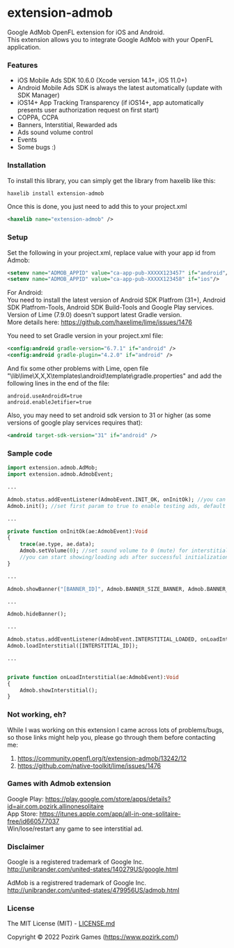 # extension-admob
Google AdMob OpenFL extension for iOS and Android.<br />
This extension allows you to integrate Google AdMob with your OpenFL application.

### Features
* iOS Mobile Ads SDK 10.6.0 (Xcode version 14.1+,  iOS 11.0+)
* Android Mobile Ads SDK is always the latest automatically (update with SDK Manager)
* iOS14+ App Tracking Transparency (if iOS14+, app automatically presents user authorization request on first start)
* COPPA, CCPA
* Banners, Interstitial, Rewarded ads
* Ads sound volume control
* Events
* Some bugs :)

### Installation
To install this library, you can simply get the library from haxelib like this:<br />
```bash
haxelib install extension-admob
```

Once this is done, you just need to add this to your project.xml
```xml
<haxelib name="extension-admob" />
```

### Setup
Set the following in your project.xml, replace value with your app id from Admob:
```xml
<setenv name="ADMOB_APPID" value="ca-app-pub-XXXXX123457" if="android"/>
<setenv name="ADMOB_APPID" value="ca-app-pub-XXXXX123458" if="ios"/>
```

For Android:<br />
You need to install the latest version of Android SDK Platfrom (31+), Android SDK Platfrom-Tools, Android SDK Build-Tools and Google Play services.<br />
Version of Lime (7.9.0) doesn't support latest Gradle version.<br />
More details here: https://github.com/haxelime/lime/issues/1476

You need to set Gradle version in your project.xml file:
```xml
<config:android gradle-version="6.7.1" if="android" />
<config:android gradle-plugin="4.2.0" if="android" />
```

And fix some other problems with Lime, open file "\lib\lime\X,X,X\templates\android\template\gradle.properties" and add the following lines in the end of the file:
```
android.useAndroidX=true
android.enableJetifier=true
```

Also, you may need to set android sdk version to 31 or higher (as some versions of google play services requires that):
```xml
<android target-sdk-version="31" if="android" />
```

### Sample code
```haxe
import extension.admob.AdMob;
import extension.admob.AdmobEvent;

...

Admob.status.addEventListener(AdmobEvent.INIT_OK, onInitOk); //you can add more event listeners, if needed
Admob.init(); //set first param to true to enable testing ads, default is false

...

private function onInitOk(ae:AdmobEvent):Void
{
	trace(ae.type, ae.data);
	Admob.setVolume(0); //set sound volume to 0 (mute) for interstitial and rewarded ads
	//you can start showing/loading ads after successful initialization
}

...

Admob.showBanner("[BANNER_ID]", Admob.BANNER_SIZE_BANNER, Admob.BANNER_ALIGN_TOP);

...

Admob.hideBanner();

...

Admob.status.addEventListener(AdmobEvent.INTERSTITIAL_LOADED, onLoadInterstitial);
Admob.loadInterstitial([INTERSTITIAL_ID]);

...


private function onLoadInterstitial(ae:AdmobEvent):Void
{
	Admob.showInterstitial();
}
```

### Not working, eh?
While I was working on this extension I came across lots of problems/bugs, so those links might help you, please go through them before contacting me:
1. https://community.openfl.org/t/extension-admob/13242/12
2. https://github.com/native-toolkit/lime/issues/1476

### Games with Admob extension
Google Play: https://play.google.com/store/apps/details?id=air.com.pozirk.allinonesolitaire<br />
App Store: https://itunes.apple.com/app/all-in-one-solitaire-free/id660577037<br />
Win/lose/restart any game to see interstitial ad.

### Disclaimer
Google is a registered trademark of Google Inc.
http://unibrander.com/united-states/140279US/google.html

AdMob is a registrered trademark of Google Inc.
http://unibrander.com/united-states/479956US/admob.html

### License
The MIT License (MIT) - [LICENSE.md](LICENSE.md)

Copyright &copy; 2022 Pozirk Games (https://www.pozirk.com/)
